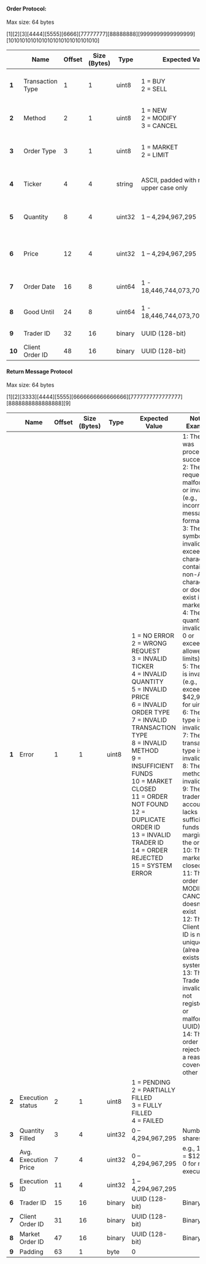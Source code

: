 #### Order Protocol:

Max size: 64 bytes

[1][2][3][4444][5555][6666][77777777][88888888][9999999999999999][10101010101010101010101010101010]

|        | Name             | Offset | Size (Bytes) | Type   | Expected Value                            | Notes / Examples                                    |
| ------ | ---------------- | ------ | ------------ | ------ | ----------------------------------------- | --------------------------------------------------- |
| **1**  | Transaction Type | 1      | 1            | uint8  | 1 = BUY <br/> 2 = SELL                    | Buy or sell order (0 is invalid)                    |
| **2**  | Method           | 2      | 1            | uint8  | 1 = NEW <br/> 2 = MODIFY <br/> 3 = CANCEL | Defines message type (0 is invalid)                 |
| **3**  | Order Type       | 3      | 1            | uint8  | 1 = MARKET <br/> 2 = LIMIT                | Market or limit order (0 is invalid)                |
| **4**  | Ticker           | 4      | 4            | string | ASCII, padded with nulls, upper case only | "XYZQ" <br/> "XYZ\0" <br/> "XY\0\0" <br/> "X\0\0\0" |
| **5**  | Quantity         | 8      | 4            | uint32 | 1 – 4,294,967,295                         | Number of shares (must be > 0)                      |
| **6**  | Price            | 12     | 4            | uint32 | 1 – 4,294,967,295                         | int in cents, e.g., 12,345 = $123.45                |
| **7**  | Order Date       | 16     | 8            | uint64 | 1 - 18,446,744,073,709,551,615            | Unix epoch (ms)                                     |
| **8**  | Good Until       | 24     | 8            | uint64 | 1 - 18,446,744,073,709,551,615            | Unix epoch (ms)                                     |
| **9**  | Trader ID        | 32     | 16           | binary | UUID (128-bit)                            | Binary UUID                                         |
| **10** | Client Order ID  | 48     | 16           | binary | UUID (128-bit)                            | Binary UUID                                         |

#### Return Message Protocol

Max size: 64 bytes

[1][2][3333][4444][5555][6666666666666666][7777777777777777][8888888888888888][9]

|       | Name                 | Offset | Size (Bytes) | Type   | Expected Value                                                                                                                                                                                                                                                                                                                                                                                                | Notes / Examples                                                                                                                                                                                                                                                                                                                                                                                                                                                                                                                                                                                                                                                                                                                                                                                                                                                                                                 |
| ----- | -------------------- | ------ | ------------ | ------ | ------------------------------------------------------------------------------------------------------------------------------------------------------------------------------------------------------------------------------------------------------------------------------------------------------------------------------------------------------------------------------------------------------------- | ---------------------------------------------------------------------------------------------------------------------------------------------------------------------------------------------------------------------------------------------------------------------------------------------------------------------------------------------------------------------------------------------------------------------------------------------------------------------------------------------------------------------------------------------------------------------------------------------------------------------------------------------------------------------------------------------------------------------------------------------------------------------------------------------------------------------------------------------------------------------------------------------------------------- |
| **1** | Error                | 1      | 1            | uint8  | 1 = NO ERROR <br/> 2 = WRONG REQUEST <br/> 3 = INVALID TICKER <br/> 4 = INVALID QUANTITY <br/> 5 = INVALID PRICE <br/> 6 = INVALID ORDER TYPE <br/> 7 = INVALID TRANSACTION TYPE <br/> 8 = INVALID METHOD <br/> 9 = INSUFFICIENT FUNDS <br/> 10 = MARKET CLOSED <br/> 11 = ORDER NOT FOUND <br/> 12 = DUPLICATE ORDER ID <br/> 13 = INVALID TRADER ID <br/> 14 = ORDER REJECTED <br/> 15 = SYSTEM ERROR <br/> | 1: The order was processed successfully <br/> 2: The request is malformed or invalid (e.g., incorrect message format) <br/> 3: The ticker symbol is invalid (e.g., exceeds 4 characters, contains non-ASCII characters, or doesn’t exist in the market) <br/> 4: The quantity is invalid (e.g., 0 or exceeds allowed limits) <br/> 5: The price is invalid (e.g., exceeds $42,949.67 for uint32) <br/> 6: The order type is invalid <br/> 7: The transaction type is invalid <br/> 8: The method is invalid <br/> 9: The trader’s account lacks sufficient funds or margin for the order <br/> 10: The market is closed <br/> 11: The order (for MODIFY or CANCEL) doesn’t exist <br/> 12: The Client Order ID is not unique (already exists in the system) <br/> 13: The Trader ID is invalid (e.g., not registered or malformed UUID) <br/> 14: The order was rejected for a reason not covered by other codes |
| **2** | Execution status     | 2      | 1            | uint8  | 1 = PENDING <br/> 2 = PARTIALLY FILLED <br/> 3 = FULLY FILLED <br/> 4 = FAILED                                                                                                                                                                                                                                                                                                                                |                                                                                                                                                                                                                                                                                                                                                                                                                                                                                                                                                                                                                                                                                                                                                                                                                                                                                                                  |
| **3** | Quantity Filled      | 3      | 4            | uint32 | 0 – 4,294,967,295                                                                                                                                                                                                                                                                                                                                                                                             | Number of shares filled                                                                                                                                                                                                                                                                                                                                                                                                                                                                                                                                                                                                                                                                                                                                                                                                                                                                                          |
| **4** | Avg. Execution Price | 7      | 4            | uint32 | 0 – 4,294,967,295                                                                                                                                                                                                                                                                                                                                                                                             | e.g., 12,345 = $123.45, 0 for non-executed                                                                                                                                                                                                                                                                                                                                                                                                                                                                                                                                                                                                                                                                                                                                                                                                                                                                       |
| **5** | Execution ID         | 11     | 4            | uint32 | 1 – 4,294,967,295                                                                                                                                                                                                                                                                                                                                                                                             |                                                                                                                                                                                                                                                                                                                                                                                                                                                                                                                                                                                                                                                                                                                                                                                                                                                                                                                  |
| **6** | Trader ID            | 15     | 16           | binary | UUID (128-bit)                                                                                                                                                                                                                                                                                                                                                                                                | Binary UUID                                                                                                                                                                                                                                                                                                                                                                                                                                                                                                                                                                                                                                                                                                                                                                                                                                                                                                      |
| **7** | Client Order ID      | 31     | 16           | binary | UUID (128-bit)                                                                                                                                                                                                                                                                                                                                                                                                | Binary UUID                                                                                                                                                                                                                                                                                                                                                                                                                                                                                                                                                                                                                                                                                                                                                                                                                                                                                                      |
| **8** | Market Order ID      | 47     | 16           | binary | UUID (128-bit)                                                                                                                                                                                                                                                                                                                                                                                                | Binary UUID                                                                                                                                                                                                                                                                                                                                                                                                                                                                                                                                                                                                                                                                                                                                                                                                                                                                                                      |
| **9** | Padding              | 63     | 1            | byte   | 0                                                                                                                                                                                                                                                                                                                                                                                                             |                                                                                                                                                                                                                                                                                                                                                                                                                                                                                                                                                                                                                                                                                                                                                                                                                                                                                                                  |
